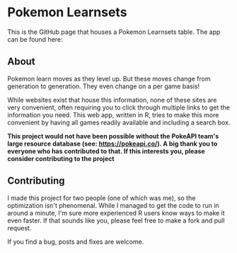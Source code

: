 # Pokemon Learnsets

This is the GitHub page that houses a Pokemon Learnsets table. The app can be found here:

## About
Pokemon learn moves as they level up. But these moves change from generation to generation. They even change on a per game basis!

While websites exist that house this information, none of these sites are very convenient, often requiring you to click through multiple links to get the information you need. This web app, written in R, tries to make this more convenient by having all games readily available and including a search box.

**This project would not have been possible without the PokeAPI team's large resource database (see: https://pokeapi.co/). A big thank you to everyone who has contributed to that. If this interests you, please consider contributing to the project**

## Contributing
I made this project for two people (one of which was me), so the optimization isn't phenomenal. While I managed to get the code to run in around a minute, I'm sure more experienced R users know ways to make it even faster. If that sounds like you, please feel free to make a fork and pull request.

If you find a bug, posts and fixes are welcome.